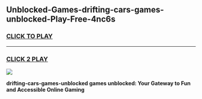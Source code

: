 
## Unblocked-Games-drifting-cars-games-unblocked-Play-Free-4nc6s
<h3>
<a href="https://premium76.site?title=drifting-cars-games-unblocked&ref=17A">CLICK TO PLAY</a></h3>
<hr>

<h3>
<a href="https://premium76.site?title=drifting-cars-games-unblocked&ref=17A">CLICK 2 PLAY</a>
  
</h3>

<a href="https://premium76.site?title=drifting-cars-games-unblocked&ref=17A"><img src="https://clearcache.store/games.png"></a>


**drifting-cars-games-unblocked games unblocked: Your Gateway to Fun and Accessible Online Gaming**
